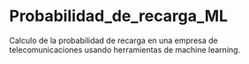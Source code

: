 # Probabilidad_de_recarga_ML
Calculo de la probabilidad de recarga en una empresa de telecomunicaciones usando herramientas de machine learning.

